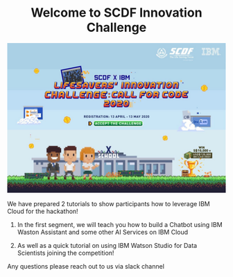 <center><h1>Welcome to SCDF Innovation Challenge</h1></center>

![Welcome to SCDF Innovation Challenge](./Workshop_Watsion_Studio/Images/scdf.jpg)


We have prepared 2 tutorials to show participants how to leverage IBM Cloud for the hackathon!

1. In the first segment, we will teach you how to build a Chatbot using IBM Waston Assistant and some other AI Services on IBM Cloud

2. As well as a quick tutorial on using IBM Watson Studio for Data Scientists joining the competition!

Any questions please reach out to us via slack channel
